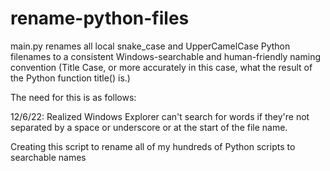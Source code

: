 # rename-python-files
main.py renames all local snake_case and UpperCamelCase Python filenames to a consistent Windows-searchable and human-friendly naming convention (Title Case, or more accurately in this case, what the result of the Python function title() is.)

The need for this is as follows:

12/6/22: Realized Windows Explorer can't search for words if they're not separated by a space or underscore or at the start of the file name.

Creating this script to rename all of my hundreds of Python scripts to searchable names